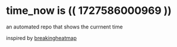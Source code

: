 # time_now is (( 1727586000969 ))

an automated repo that shows the currnent time

inspired by [breakingheatmap](https://github.com/breakingheatmap/breakingheatmap)